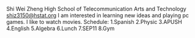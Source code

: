 Shi Wei Zheng
High School of Telecommunication Arts and Technology
shiz3150@hstat.org
I am interested in learning new ideas and playing pc games. I like to watch movies.
Schedule:
1.Spanish
2.Physic
3.APUSH
4.English
5.Algebra
6.Lunch
7.SEP11
8.Gym